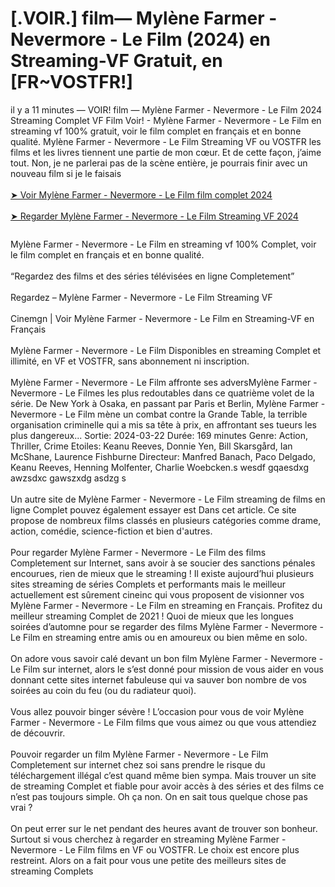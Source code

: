 # [.VOIR.] film— Mylène Farmer - Nevermore - Le Film (2024) en Streaming-VF Gratuit, en [FR~VOSTFR!]

<div class="ipc-html-content-inner-div">il y a 11 minutes — VOIR! film — Mylène Farmer - Nevermore - Le Film 2024 Streaming Complet VF Film Voir! - Mylène Farmer - Nevermore - Le Film en streaming vf 100% gratuit, voir le film complet en français et en bonne qualité. Mylène Farmer - Nevermore - Le Film Streaming VF ou VOSTFR les films et les livres tiennent une partie de mon cœur. Et de cette façon, j’aime tout. Non, je ne parlerai pas de la scène entière, je pourrais finir avec un nouveau film si je le faisais<br><br><a class="ipc-md-link" href="https://sixmedia.online/fr/movie/1183923/mylène-farmer-nevermore-le-film"> ➤ Voir Mylène Farmer - Nevermore - Le Film film complet 2024 </a><br><br><a class="ipc-md-link" href="https://sixmedia.online/fr/movie/1183923/mylène-farmer-nevermore-le-film"> ➤ Regarder Mylène Farmer - Nevermore - Le Film Streaming VF 2024 </a></div>

<a href="https://sixmedia.online/fr/movie/1183923/mylène-farmer-nevermore-le-film" rel="nofollow"><img src="https://image.tmdb.org/t/p/w185/b7rplx2L3YUrRlxpwCmpsFBldD.jpg" alt="" style="max-width: 100%;"></a></p>

<div class="ipc-html-content-inner-div">Mylène Farmer - Nevermore - Le Film en streaming vf 100% Complet, voir le film complet en français et en bonne qualité.<br><br>“Regardez des films et des séries télévisées en ligne Completement”<br><br>Regardez – Mylène Farmer - Nevermore - Le Film Streaming VF<br><br>Cinemgn | Voir Mylène Farmer - Nevermore - Le Film en Streaming-VF en Français<br><br>Mylène Farmer - Nevermore - Le Film Disponibles en streaming Complet et illimité, en VF et VOSTFR, sans abonnement ni inscription.<br><br>Mylène Farmer - Nevermore - Le Film affronte ses adversMylène Farmer - Nevermore - Le Filmes les plus redoutables dans ce quatrième volet de la série. De New York à Osaka, en passant par Paris et Berlin, Mylène Farmer - Nevermore - Le Film mène un combat contre la Grande Table, la terrible organisation criminelle qui a mis sa tête à prix, en affrontant ses tueurs les plus dangereux... Sortie: 2024-03-22 Durée: 169 minutes Genre: Action, Thriller, Crime Etoiles: Keanu Reeves, Donnie Yen, Bill Skarsgård, Ian McShane, Laurence Fishburne Directeur: Manfred Banach, Paco Delgado, Keanu Reeves, Henning Molfenter, Charlie Woebcken.s wesdf gqaesdxg awzsdxc gawszxdg asdzg s<br><br>Un autre site de Mylène Farmer - Nevermore - Le Film streaming de films en ligne Complet pouvez également essayer est Dans cet article. Ce site propose de nombreux films classés en plusieurs catégories comme drame, action, comédie, science-fiction et bien d'autres.<br><br>Pour regarder Mylène Farmer - Nevermore - Le Film des films Completement sur Internet, sans avoir à se soucier des sanctions pénales encourues, rien de mieux que le streaming ! Il existe aujourd’hui plusieurs sites streaming de séries Complets et performants mais le meilleur actuellement est sûrement cineinc qui vous proposent de visionner vos Mylène Farmer - Nevermore - Le Film en streaming en Français. Profitez du meilleur streaming Complet de 2021 ! Quoi de mieux que les longues soirées d’automne pour se regarder des films Mylène Farmer - Nevermore - Le Film en streaming entre amis ou en amoureux ou bien même en solo.<br><br>On adore vous savoir calé devant un bon film Mylène Farmer - Nevermore - Le Film sur internet, alors le s’est donné pour mission de vous aider en vous donnant cette sites internet fabuleuse qui va sauver bon nombre de vos soirées au coin du feu (ou du radiateur quoi).<br><br>Vous allez pouvoir binger sévère ! L’occasion pour vous de voir Mylène Farmer - Nevermore - Le Film films que vous aimez ou que vous attendiez de découvrir.<br><br>Pouvoir regarder un film Mylène Farmer - Nevermore - Le Film Completement sur internet chez soi sans prendre le risque du téléchargement illégal c’est quand même bien sympa. Mais trouver un site de streaming Complet et fiable pour avoir accès à des séries et des films ce n’est pas toujours simple. Oh ça non. On en sait tous quelque chose pas vrai ?<br><br>On peut errer sur le net pendant des heures avant de trouver son bonheur. Surtout si vous cherchez à regarder en streaming Mylène Farmer - Nevermore - Le Film films en VF ou VOSTFR. Le choix est encore plus restreint. Alors on a fait pour vous une petite des meilleurs sites de streaming Complets</div>
